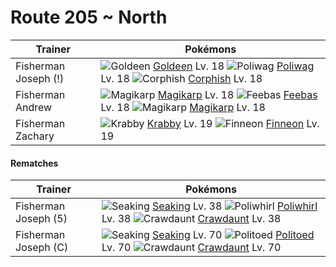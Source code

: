 # Route 205 ~ North

Trainer                    | Pokémons
---                        | ---
Fisherman Joseph (!)       | ![][118]  [Goldeen] Lv. 18  ![][060]  [Poliwag] Lv. 18  ![][341]  [Corphish] Lv. 18
Fisherman Andrew           | ![][129]  [Magikarp] Lv. 18  ![][349]  [Feebas] Lv. 18  ![][129]  [Magikarp] Lv. 18
Fisherman Zachary          | ![][098]  [Krabby] Lv. 19  ![][456]  [Finneon] Lv. 19

#### Rematches

Trainer                    | Pokémons
---                        | ---
Fisherman Joseph (5)       | ![][119]  [Seaking] Lv. 38  ![][061]  [Poliwhirl] Lv. 38  ![][342]  [Crawdaunt] Lv. 38
Fisherman Joseph (C)       | ![][119]  [Seaking] Lv. 70  ![][186]  [Politoed] Lv. 70  ![][342]  [Crawdaunt] Lv. 70
[060]: https://raw.githubusercontent.com/PokeAPI/sprites/master/sprites/pokemon/60.png "Poliwag"
[061]: https://raw.githubusercontent.com/PokeAPI/sprites/master/sprites/pokemon/61.png "Poliwhirl"
[098]: https://raw.githubusercontent.com/PokeAPI/sprites/master/sprites/pokemon/98.png "Krabby"
[118]: https://raw.githubusercontent.com/PokeAPI/sprites/master/sprites/pokemon/118.png "Goldeen"
[119]: https://raw.githubusercontent.com/PokeAPI/sprites/master/sprites/pokemon/119.png "Seaking"
[129]: https://raw.githubusercontent.com/PokeAPI/sprites/master/sprites/pokemon/129.png "Magikarp"
[186]: https://raw.githubusercontent.com/PokeAPI/sprites/master/sprites/pokemon/186.png "Politoed"
[341]: https://raw.githubusercontent.com/PokeAPI/sprites/master/sprites/pokemon/341.png "Corphish"
[342]: https://raw.githubusercontent.com/PokeAPI/sprites/master/sprites/pokemon/342.png "Crawdaunt"
[349]: https://raw.githubusercontent.com/PokeAPI/sprites/master/sprites/pokemon/349.png "Feebas"
[456]: https://raw.githubusercontent.com/PokeAPI/sprites/master/sprites/pokemon/456.png "Finneon"
[Poliwag]: /pokemon_changes/060.md
[Poliwhirl]: /pokemon_changes/061.md
[Krabby]: /pokemon_changes/098.md
[Goldeen]: /pokemon_changes/118.md
[Seaking]: /pokemon_changes/119.md
[Magikarp]: /pokemon_changes/129.md
[Politoed]: /pokemon_changes/186.md
[Corphish]: /pokemon_changes/341.md
[Crawdaunt]: /pokemon_changes/342.md
[Feebas]: /pokemon_changes/349.md
[Finneon]: /pokemon_changes/456.md
